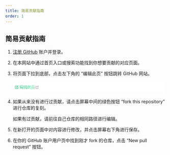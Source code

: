 ```yaml
---
title: 简易贡献指南
order: 1
---
```


## 简易贡献指南

1. [注册 GitHub](https://github.com) 账户并登录。

1. 在本网站中通过首页入口或搜索功能找到你想要贡献的对应页面。

1. 将页面下拉到底部，点击左下角的 “编辑此页” 按钮跳转 GitHub 网站。

   ![编辑此页](./assets/edit-link.png)

1. 如果从来没有进行过贡献，请点击屏幕中间的绿色按钮 “fork this repository” 进行仓库的复刻。

   如果有过贡献，请前往自己仓库的相同路径进行编辑。

1. 在新打开的页面中对内容进行修改，并点击屏幕右下角进行保存。

1. 在你的 GitHub 账户用户页中找到刚才 fork 的仓库，点击 “New pull request” 按钮。
